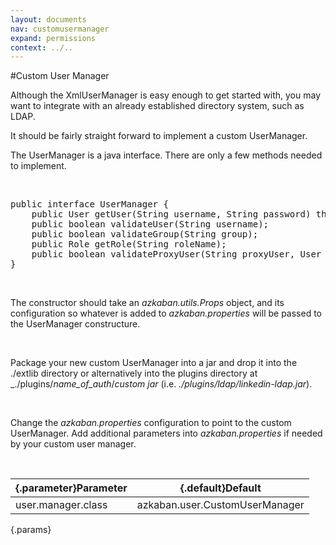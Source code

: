 ```yaml
---
layout: documents
nav: customusermanager
expand: permissions
context: ../..
---
```


#Custom User Manager

Although the XmlUserManager is easy enough to get started with, you may want
to integrate with an already established directory system, such as LDAP.

It should be fairly straight forward to implement a custom UserManager.

The UserManager is a java interface. There are only a few methods needed to implement.

<br/>
<pre class="code">
public interface UserManager {
	public User getUser(String username, String password) throws UserManagerException;
	public boolean validateUser(String username);
	public boolean validateGroup(String group);
	public Role getRole(String roleName);
	public boolean validateProxyUser(String proxyUser, User realUser);
}
</pre>
<br/>

The constructor should take an _azkaban.utils.Props_ object, and its configuration so
whatever is added to _azkaban.properties_ will be passed to the UserManager constructure.

<br/>

Package your new custom UserManager into a jar and drop it into the ./extlib directory or 
alternatively into the plugins directory at _./plugins/_name\_of\_auth_/_custom jar_ (i.e. _./plugins/ldap/linkedin-ldap.jar_).

<br/>

Change the _azkaban.properties_ configuration to point to the custom UserManager. Add additional
parameters into _azkaban.properties_ if needed by your custom user manager.

<br/>

|{.parameter}Parameter |{.default}Default               |
|----------------------|--------------------------------|
|user.manager.class    | azkaban.user.CustomUserManager |
{.params}






